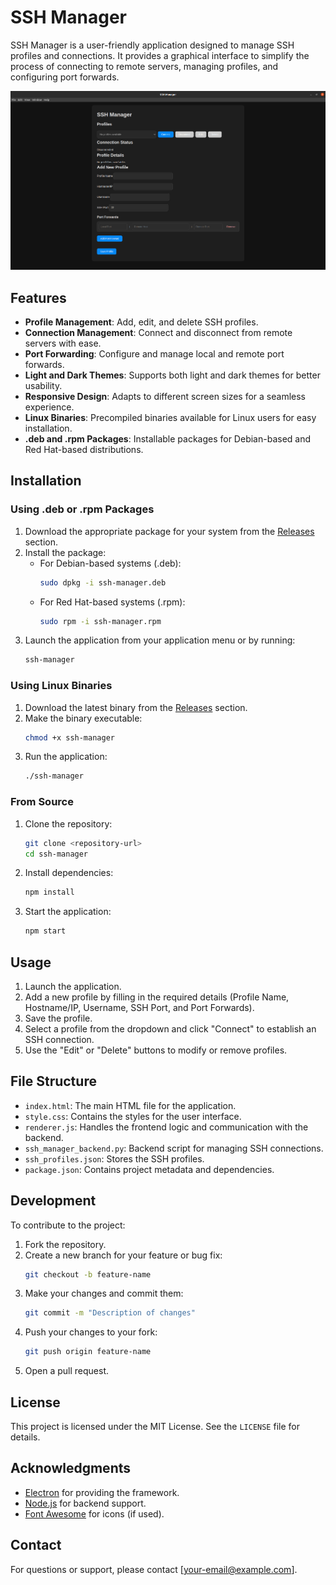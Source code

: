# SSH Manager

SSH Manager is a user-friendly application designed to manage SSH profiles and connections. It provides a graphical interface to simplify the process of connecting to remote servers, managing profiles, and configuring port forwards.

![SSH Manager Screenshot](ui.png)

## Features

- **Profile Management**: Add, edit, and delete SSH profiles.
- **Connection Management**: Connect and disconnect from remote servers with ease.
- **Port Forwarding**: Configure and manage local and remote port forwards.
- **Light and Dark Themes**: Supports both light and dark themes for better usability.
- **Responsive Design**: Adapts to different screen sizes for a seamless experience.
- **Linux Binaries**: Precompiled binaries available for Linux users for easy installation.
- **.deb and .rpm Packages**: Installable packages for Debian-based and Red Hat-based distributions.

## Installation

### Using .deb or .rpm Packages

1. Download the appropriate package for your system from the [Releases](#) section.
2. Install the package:
   - For Debian-based systems (.deb):
     ```bash
     sudo dpkg -i ssh-manager.deb
     ```
   - For Red Hat-based systems (.rpm):
     ```bash
     sudo rpm -i ssh-manager.rpm
     ```
3. Launch the application from your application menu or by running:
   ```bash
   ssh-manager
   ```

### Using Linux Binaries

1. Download the latest binary from the [Releases](#) section.
2. Make the binary executable:
   ```bash
   chmod +x ssh-manager
   ```
3. Run the application:
   ```bash
   ./ssh-manager
   ```

### From Source

1. Clone the repository:
   ```bash
   git clone <repository-url>
   cd ssh-manager
   ```

2. Install dependencies:
   ```bash
   npm install
   ```

3. Start the application:
   ```bash
   npm start
   ```

## Usage

1. Launch the application.
2. Add a new profile by filling in the required details (Profile Name, Hostname/IP, Username, SSH Port, and Port Forwards).
3. Save the profile.
4. Select a profile from the dropdown and click "Connect" to establish an SSH connection.
5. Use the "Edit" or "Delete" buttons to modify or remove profiles.

## File Structure

- `index.html`: The main HTML file for the application.
- `style.css`: Contains the styles for the user interface.
- `renderer.js`: Handles the frontend logic and communication with the backend.
- `ssh_manager_backend.py`: Backend script for managing SSH connections.
- `ssh_profiles.json`: Stores the SSH profiles.
- `package.json`: Contains project metadata and dependencies.

## Development

To contribute to the project:

1. Fork the repository.
2. Create a new branch for your feature or bug fix:
   ```bash
   git checkout -b feature-name
   ```
3. Make your changes and commit them:
   ```bash
   git commit -m "Description of changes"
   ```
4. Push your changes to your fork:
   ```bash
   git push origin feature-name
   ```
5. Open a pull request.

## License

This project is licensed under the MIT License. See the `LICENSE` file for details.

## Acknowledgments

- [Electron](https://www.electronjs.org/) for providing the framework.
- [Node.js](https://nodejs.org/) for backend support.
- [Font Awesome](https://fontawesome.com/) for icons (if used).

## Contact

For questions or support, please contact [your-email@example.com].
